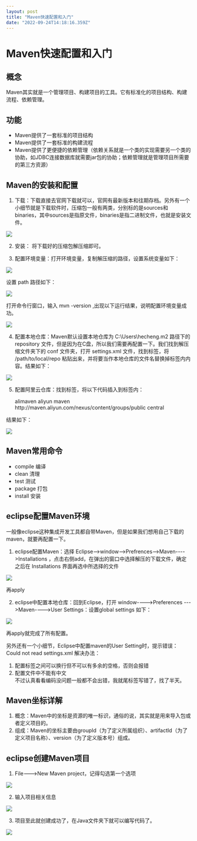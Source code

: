 ```yaml
---
layout: post
title: "Maven快速配置和入门"
date: "2022-09-24T14:18:16.359Z"
---
```

Maven快速配置和入门
============

概念
--

Maven其实就是一个管理项目、构建项目的工具。它有标准化的项目结构、构建流程、依赖管理。

功能
--

*   Maven提供了一套标准的项目结构
*   Maven提供了一套标准的构建流程
*   Maven提供了更便捷的依赖管理（依赖关系就是一个类的实现需要另一个类的协助，如JDBC连接数据库就需要jar包的协助；依赖管理就是管理项目所需要的第三方资源）

Maven的安装和配置
-----------

1.  下载：下载直接去官网下载就可以，官网有最新版本和往期存档。另外有一个小细节就是下载软件时，压缩包一般有两类，分别标的是sources和binaries，其中sources是指原文件，binaries是指二进制文件，也就是安装文件。

![](https://img2022.cnblogs.com/blog/2441499/202209/2441499-20220924105417094-2053279734.png)

2.  安装： 将下载好的压缩包解压缩即可。
    
3.  配置环境变量：打开环境变量，复制解压缩的路径，设置系统变量如下：
    

![](https://img2022.cnblogs.com/blog/2441499/202209/2441499-20220924105533881-1124210444.png)

设置 path 路径如下：

![](https://img2022.cnblogs.com/blog/2441499/202209/2441499-20220924105658130-1839749416.png)

打开命令行窗口，输入 mvn -version ,出现以下运行结果，说明配置环境变量成功。

![](https://img2022.cnblogs.com/blog/2441499/202209/2441499-20220924105913492-438730751.png)

4.  配置本地仓库：Maven默认设置本地仓库为 C:\\Users\\hecheng.m2 路径下的 repository 文件，但是因为在C盘，所以我们需要再配置一下。我们找到解压缩文件夹下的 conf 文件夹，打开 settings.xml 文件，找到<localRepository>标签，将 <localRepository>/path/to/local/repo</localRepository> 粘贴出来，并将要当作本地仓库的文件名替换掉标签内内容。结果如下：

![](https://img2022.cnblogs.com/blog/2441499/202209/2441499-20220924110757388-656921471.png)

5.  配置阿里云仓库：找到<mirror>标签，将以下代码插入到标签内：

       <mirror>
          <id>alimaven</id>
          <name>aliyun maven<name>
          <url>http://maven.aliyun.com/nexus/content/groups/public</url>
          <mirrorOf>central</mirrorOf>
       </mirror>
    

结果如下：

![](https://img2022.cnblogs.com/blog/2441499/202209/2441499-20220924112426182-1709317356.png)

Maven常用命令
---------

*   compile 编译
*   clean 清理
*   test 测试
*   package 打包
*   install 安装

eclipse配置Maven环境
----------------

一般像eclipse这种集成开发工具都自带Maven，但是如果我们想用自己下载的maven，就要再配置一下。

1.  eclipse配置Maven：选择 Eclipse-->window-->Prefrences-->Maven---->Installations ，点击右侧add，在弹出的窗口中选择解压的下载文件，确定之后在 Installations 界面再选中所选择的文件

![](https://img2022.cnblogs.com/blog/2441499/202209/2441499-20220924152359875-1205227556.png)

再apply

2.  eclipse中配置本地仓库：回到Eclipse，打开 window---->Preferences --->Maven---->User Settings：设置global settings 如下：

![](https://img2022.cnblogs.com/blog/2441499/202209/2441499-20220924154349201-609297763.png)

再apply就完成了所有配置。

另外还有一个小细节，Eclipse中配置maven的User Setting时，提示错误：Could not read settings.xml 解决办法：

1.  配置标签之间可以换行但不可以有多余的空格，否则会报错
2.  配置文件中不能有中文  
    不过认真看看编码没问题一般都不会出错，我就尾标签写错了，找了半天。

Maven坐标详解
---------

1.  概念：Maven中的坐标是资源的唯一标识，通俗的说，其实就是用来导入包或者定义项目的。
2.  组成：Maven的坐标主要由groupId（为了定义所属组织）、artifactId（为了定义项目名称）、version（为了定义版本号）组成。

eclipse创建Maven项目
----------------

1.  File--->New Maven project，记得勾选第一个选项

![](https://img2022.cnblogs.com/blog/2441499/202209/2441499-20220924160822438-312575517.png)

2.  输入项目相关信息

![](https://img2022.cnblogs.com/blog/2441499/202209/2441499-20220924160931302-396591299.png)

3.  项目至此就创建成功了，在Java文件夹下就可以编写代码了。

![](https://img2022.cnblogs.com/blog/2441499/202209/2441499-20220924161406982-518496409.png)